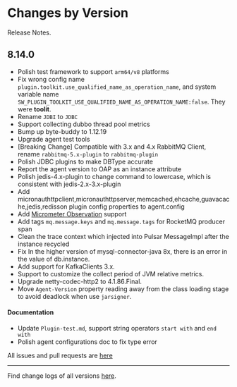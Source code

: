 Changes by Version
==================
Release Notes.

8.14.0
------------------

* Polish test framework to support `arm64/v8` platforms
* Fix wrong config name `plugin.toolkit.use_qualified_name_as_operation_name`, and system variable name `SW_PLUGIN_TOOLKIT_USE_QUALIFIED_NAME_AS_OPERATION_NAME:false`. They were **toolit**.
* Rename `JDBI` to `JDBC`
* Support collecting dubbo thread pool metrics
* Bump up byte-buddy to 1.12.19
* Upgrade agent test tools
* [Breaking Change] Compatible with 3.x and 4.x RabbitMQ Client, rename `rabbitmq-5.x-plugin` to `rabbitmq-plugin`
* Polish JDBC plugins to make DBType accurate
* Report the agent version to OAP as an instance attribute
* Polish jedis-4.x-plugin to change command to lowercase, which is consistent with jedis-2.x-3.x-plugin
* Add micronauthttpclient,micronauthttpserver,memcached,ehcache,guavacache,jedis,redisson plugin config properties to agent.config
* Add [Micrometer Observation](https://github.com/micrometer-metrics/micrometer/) support
* Add tags `mq.message.keys` and `mq.message.tags` for RocketMQ producer span
* Clean the trace context which injected into Pulsar MessageImpl after the instance recycled
* Fix In the higher version of mysql-connector-java 8x, there is an error in the value of db.instance.
* Add support for KafkaClients 3.x.
* Support to customize the collect period of JVM relative metrics.
* Upgrade netty-codec-http2 to 4.1.86.Final.
* Move `Agent-Version` property reading away from the class loading stage to avoid deadlock when use `jarsigner`.

#### Documentation

* Update `Plugin-test.md`, support string operators `start with` and `end with`
* Polish agent configurations doc to fix type error



All issues and pull requests are [here](https://github.com/apache/skywalking/milestone/161?closed=1)

------------------
Find change logs of all versions [here](changes).
